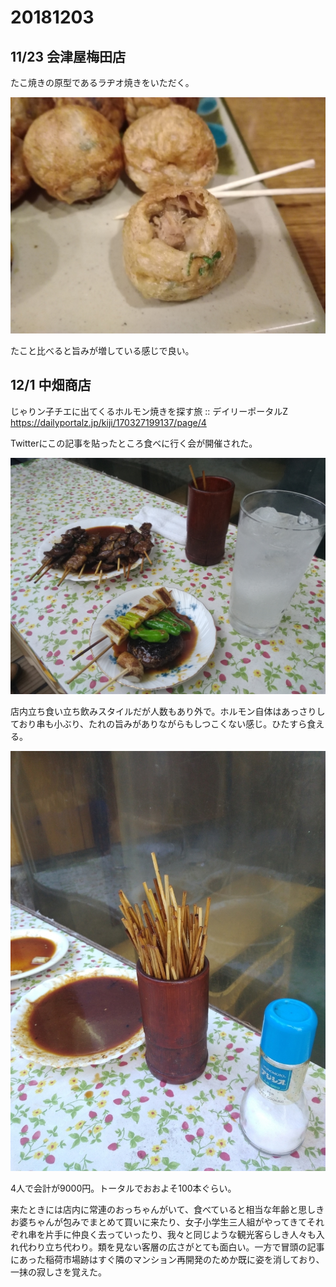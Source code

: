 # 20181203

## 11/23 会津屋梅田店

たこ焼きの原型であるラヂオ焼きをいただく。

![](images/20181203_1.jpg)

たこと比べると旨みが増している感じで良い。

## 12/1 中畑商店

じゃりン子チエに出てくるホルモン焼きを探す旅 :: デイリーポータルZ  
https://dailyportalz.jp/kiji/170327199137/page/4

Twitterにこの記事を貼ったところ食べに行く会が開催された。

![](images/20181203_2.jpg)

店内立ち食い立ち飲みスタイルだが人数もあり外で。ホルモン自体はあっさりしており串も小ぶり、たれの旨みがありながらもしつこくない感じ。ひたすら食える。

![](images/20181203_3.jpg)

4人で会計が9000円。トータルでおおよそ100本ぐらい。

来たときには店内に常連のおっちゃんがいて、食べていると相当な年齢と思しきお婆ちゃんが包みでまとめて買いに来たり、女子小学生三人組がやってきてそれぞれ串を片手に仲良く去っていったり、我々と同じような観光客らしき人々も入れ代わり立ち代わり。類を見ない客層の広さがとても面白い。一方で冒頭の記事にあった稲荷市場跡はすぐ隣のマンション再開発のためか既に姿を消しており、一抹の寂しさを覚えた。